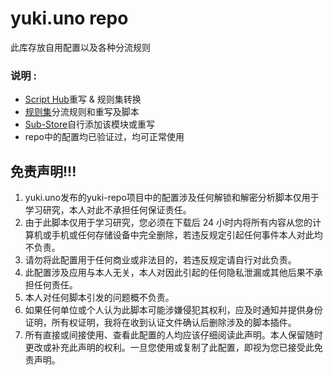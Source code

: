 # yuki.uno repo
此库存放自用配置以及各种分流规则
### 说明 :
* [Script Hub](https://scripthub.vercel.app/)重写 & 规则集转换 
* [规则集](https://github.com/blackmatrix7/ios_rule_script)分流规则和重写及脚本
* [Sub-Store](https://github.com/sub-store-org/Sub-Store)自行添加该模块或重写
* repo中的配置均已验证过，均可正常使用
## 免责声明!!!
1. yuki.uno发布的yuki-repo项目中的配置涉及任何解锁和解密分析脚本仅用于学习研究，本人对此不承担任何保证责任。
2. 由于此脚本仅用于学习研究，您必须在下载后 24 小时内将所有内容从您的计算机或手机或任何存储设备中完全删除，若违反规定引起任何事件本人对此均不负责。
3. 请勿将此配置用于任何商业或非法目的，若违反规定请自行对此负责。
4. 此配置涉及应用与本人无关，本人对因此引起的任何隐私泄漏或其他后果不承担任何责任。
5. 本人对任何脚本引发的问题概不负责。
6. 如果任何单位或个人认为此脚本可能涉嫌侵犯其权利，应及时通知并提供身份证明，所有权证明，我将在收到认证文件确认后删除涉及的脚本插件。
7. 所有直接或间接使用、查看此配置的人均应该仔细阅读此声明。本人保留随时更改或补充此声明的权利。一旦您使用或复制了此配置，即视为您已接受此免责声明。
